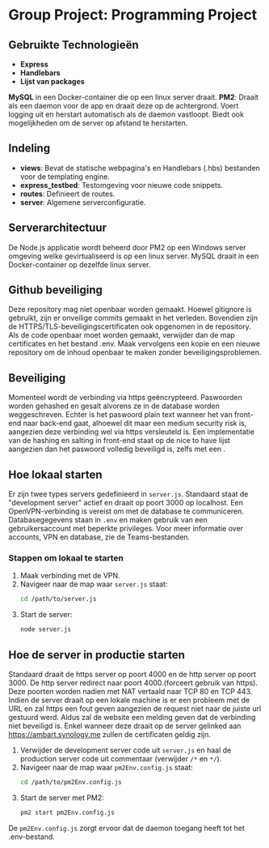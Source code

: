 # Group Project: Programming Project

## Gebruikte Technologieën
- **Express**
- **Handlebars**
- **Lijst van packages**

**MySQL** in een Docker-container die op een linux server draait.
**PM2**: Draait als een daemon voor de app en draait deze op de achtergrond. Voert logging uit en herstart automatisch als de daemon vastloopt. Biedt ook mogelijkheden om de server op afstand te herstarten.

## Indeling
- **views**: Bevat de statische webpagina's en Handlebars (.hbs) bestanden voor de templating engine.
- **express_testbed**: Testomgeving voor nieuwe code snippets.
- **routes**: Definieert de routes.
- **server**: Algemene serverconfiguratie.

## Serverarchitectuur
De Node.js applicatie wordt beheerd door PM2 op een Windows server omgeving welke gevirtualiseerd is op een linux server. MySQL draait in een Docker-container op dezelfde linux server.

## Github beveiliging
Deze repository mag niet openbaar worden gemaakt. Hoewel gitignore is gebruikt, zijn er onveilige commits gemaakt in het verleden. Bovendien zijn de HTTPS/TLS-beveiligingscertificaten ook opgenomen in de repository. Als de code openbaar moet worden gemaakt, verwijder dan de map certificates en het bestand .env. Maak vervolgens een kopie en een nieuwe repository om de inhoud openbaar te maken zonder beveiligingsproblemen.

## Beveiliging
Momenteel wordt de verbinding via https geëncrypteerd. Paswoorden worden gehashed en gesalt alvorens ze in de database worden weggeschreven. Echter is het paswoord plain text wanneer het van front-end naar back-end gaat, alhoewel dit maar een medium security risk is, aangezien deze verbinding wel via https versleuteld is. Een implementatie van de hashing en salting in front-end staat op de nice to have lijst aangezien dan het paswoord volledig beveiligd is, zelfs met een .

## Hoe lokaal starten
Er zijn twee types servers gedefinieerd in `server.js`. Standaard staat de "development server" actief en draait op poort 3000 op localhost. Een OpenVPN-verbinding is vereist om met de database te communiceren. Databasegegevens staan in `.env` en maken gebruik van een gebruikersaccount met beperkte privileges. Voor meer informatie over accounts, VPN en database, zie de Teams-bestanden.

### Stappen om lokaal te starten
1. Maak verbinding met de VPN.
2. Navigeer naar de map waar `server.js` staat:
    ```bash
    cd /path/to/server.js
    ```
3. Start de server:
    ```bash
    node server.js
    ```

## Hoe de server in productie starten
Standaard draait de https server op poort 4000 en de http server op poort 3000. De http server redirect naar poort 4000.(forceert gebruik van https). Deze poorten worden nadien met NAT vertaald naar TCP 80 en TCP 443. Indien de server draait op een lokale machine is er een probleem met de URL en zal https een fout geven aangezien de request niet naar de juiste url gestuurd werd. Aldus zal de website een melding geven dat de verbinding niet beveiligd is. Enkel wanneer deze draait op de server gelinked aan https://ambart.synology.me zullen de certificaten geldig zijn.

1. Verwijder de development server code uit `server.js` en haal de production server code uit commentaar (verwijder `/*` en `*/`).
2. Navigeer naar de map waar `pm2Env.config.js` staat:
    ```bash
    cd /path/to/pm2Env.config.js
    ```
3. Start de server met PM2:
    ```bash
    pm2 start pm2Env.config.js
    ```
De `pm2Env.config.js` zorgt ervoor dat de daemon toegang heeft tot het .env-bestand.

